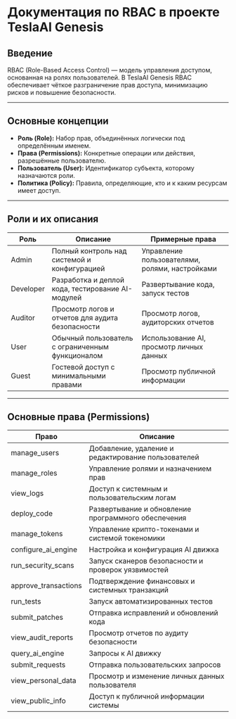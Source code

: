 # Документация по RBAC в проекте TeslaAI Genesis

## Введение

RBAC (Role-Based Access Control) — модель управления доступом, основанная на ролях пользователей. В TeslaAI Genesis RBAC обеспечивает чёткое разграничение прав доступа, минимизацию рисков и повышение безопасности.

---

## Основные концепции

- **Роль (Role):** Набор прав, объединённых логически под определённым именем.
- **Права (Permissions):** Конкретные операции или действия, разрешённые пользователю.
- **Пользователь (User):** Идентификатор субъекта, которому назначаются роли.
- **Политика (Policy):** Правила, определяющие, кто и к каким ресурсам имеет доступ.

---

## Роли и их описания

| Роль       | Описание                                              | Примерные права                                  |
|------------|-------------------------------------------------------|-------------------------------------------------|
| Admin      | Полный контроль над системой и конфигурацией          | Управление пользователями, ролями, настройками |
| Developer  | Разработка и деплой кода, тестирование AI-модулей    | Развертывание кода, запуск тестов               |
| Auditor    | Просмотр логов и отчетов для аудита безопасности      | Просмотр логов, аудиторских отчетов             |
| User       | Обычный пользователь с ограниченным функционалом     | Использование AI, просмотр личных данных        |
| Guest      | Гостевой доступ с минимальными правами                | Просмотр публичной информации                     |

---

## Основные права (Permissions)

| Право               | Описание                                                   |
|---------------------|------------------------------------------------------------|
| manage_users        | Добавление, удаление и редактирование пользователей         |
| manage_roles        | Управление ролями и назначением прав                        |
| view_logs           | Доступ к системным и пользовательским логам                |
| deploy_code         | Развертывание и обновление программного обеспечения         |
| manage_tokens       | Управление крипто-токенами и системой токеномики           |
| configure_ai_engine | Настройка и конфигурация AI движка                          |
| run_security_scans  | Запуск сканеров безопасности и проверок уязвимостей        |
| approve_transactions| Подтверждение финансовых и системных транзакций            |
| run_tests           | Запуск автоматизированных тестов                            |
| submit_patches      | Отправка исправлений и обновлений кода                      |
| view_audit_reports  | Просмотр отчетов по аудиту безопасности                      |
| query_ai_engine     | Запросы к AI движку                                         |
| submit_requests     | Отправка пользовательских запросов                           |
| view_personal_data  | Просмотр и изменение личных данных пользователя             |
| view_public_info    | Доступ к публичной информации системы                       |

